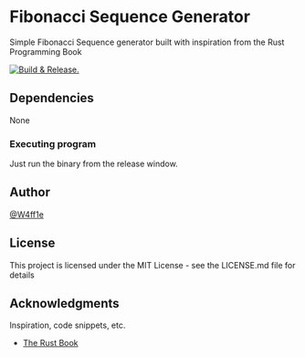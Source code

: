 # Fibonacci Sequence Generator

Simple Fibonacci Sequence generator built with inspiration from the Rust Programming Book

[![Build & Release.](https://github.com/W4ff1e/nth_fibonacci_number/actions/workflows/build.yml/badge.svg?event=release)](https://github.com/W4ff1e/nth_fibonacci_number/actions/workflows/build.yml)

## Dependencies

None

### Executing program

Just run the binary from the release window.

## Author

[@W4ff1e](https://github.com/W4ff1e)

## License

This project is licensed under the MIT License - see the LICENSE.md file for details

## Acknowledgments

Inspiration, code snippets, etc.

* [The Rust Book](https://rust-book.cs.brown.edu/ch03-05-control-flow.html#summary)

